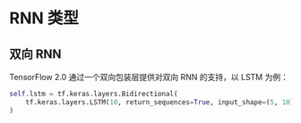 # RNN 类型

## 双向 RNN

TensorFlow 2.0 通过一个双向包装层提供对双向 RNN 的支持，以 LSTM 为例：

```python
self.lstm = tf.keras.layers.Bidirectional(
    tf.keras.layers.LSTM(10, return_sequences=True, input_shape=(5, 10))
)
```
